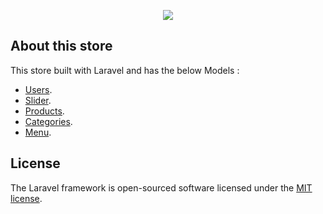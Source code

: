 <p align="center"><a href="https://ahmedx.com" target="_blank"><img src="https://avatars2.githubusercontent.com/u/12049496"></a></p>

## About this store

This store built with Laravel and has the below Models :

- [Users]().
- [Slider]().
- [Products]().
- [Categories]().
- [Menu]().




## License

The Laravel framework is open-sourced software licensed under the [MIT license](https://opensource.org/licenses/MIT).
